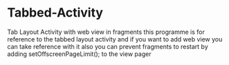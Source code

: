 # Tabbed-Activity
Tab Layout Activity with web view in fragments
this programme is for reference to the tabbed layout activity and if you want to add web view you can take reference with it
also you can prevent fragments to restart by adding setOffscreenPageLimit(); to the view pager
